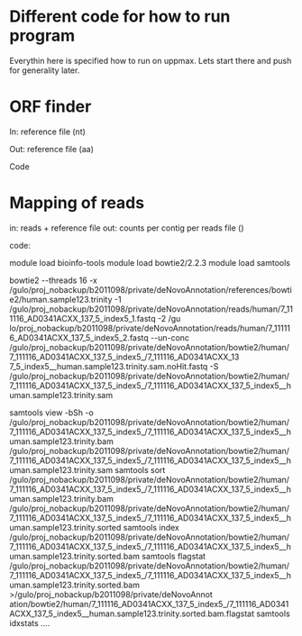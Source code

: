 Different code for how to run program
=====================================

Everythin here is specified how to run on uppmax. Lets start there and push for generality later.

ORF finder
==========

In: reference file (nt)

Out: reference file (aa)


Code



Mapping of reads
================

in: reads + reference file
out: counts per contig per reads file ()

code:

module load bioinfo-tools
module load bowtie2/2.2.3
module load samtools

bowtie2  --threads 16 -x /gulo/proj_nobackup/b2011098/private/deNovoAnnotation/references/bowtie2/human.sample123.trinity -1 /gulo/proj_nobackup/b2011098/private/deNovoAnnotation/reads/human/7_111116_AD0341ACXX_137_5_index5_1.fastq -2 /gu
lo/proj_nobackup/b2011098/private/deNovoAnnotation/reads/human/7_111116_AD0341ACXX_137_5_index5_2.fastq --un-conc /gulo/proj_nobackup/b2011098/private/deNovoAnnotation/bowtie2/human/7_111116_AD0341ACXX_137_5_index5_/7_111116_AD0341ACXX_13
7_5_index5__human.sample123.trinity.sam.noHit.fastq -S /gulo/proj_nobackup/b2011098/private/deNovoAnnotation/bowtie2/human/7_111116_AD0341ACXX_137_5_index5_/7_111116_AD0341ACXX_137_5_index5__human.sample123.trinity.sam


samtools view -bSh -o /gulo/proj_nobackup/b2011098/private/deNovoAnnotation/bowtie2/human/7_111116_AD0341ACXX_137_5_index5_/7_111116_AD0341ACXX_137_5_index5__human.sample123.trinity.bam /gulo/proj_nobackup/b2011098/private/deNovoAnnotation/bowtie2/human/7_111116_AD0341ACXX_137_5_index5_/7_111116_AD0341ACXX_137_5_index5__human.sample123.trinity.sam
samtools sort /gulo/proj_nobackup/b2011098/private/deNovoAnnotation/bowtie2/human/7_111116_AD0341ACXX_137_5_index5_/7_111116_AD0341ACXX_137_5_index5__human.sample123.trinity.bam /gulo/proj_nobackup/b2011098/private/deNovoAnnotation/bowtie2/human/7_111116_AD0341ACXX_137_5_index5_/7_111116_AD0341ACXX_137_5_index5__human.sample123.trinity.sorted 
samtools index /gulo/proj_nobackup/b2011098/private/deNovoAnnotation/bowtie2/human/7_111116_AD0341ACXX_137_5_index5_/7_111116_AD0341ACXX_137_5_index5__human.sample123.trinity.sorted.bam
samtools flagstat /gulo/proj_nobackup/b2011098/private/deNovoAnnotation/bowtie2/human/7_111116_AD0341ACXX_137_5_index5_/7_111116_AD0341ACXX_137_5_index5__human.sample123.trinity.sorted.bam >/gulo/proj_nobackup/b2011098/private/deNovoAnnot
ation/bowtie2/human/7_111116_AD0341ACXX_137_5_index5_/7_111116_AD0341ACXX_137_5_index5__human.sample123.trinity.sorted.bam.flagstat
samtools idxstats ....








